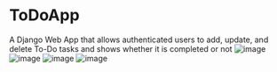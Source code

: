 # ToDoApp
A Django Web App that allows authenticated users to add, update, and delete To-Do tasks and shows whether it is completed or not
![image](https://user-images.githubusercontent.com/122234066/221447245-a3f8c644-50f3-4950-b279-14f02e0ccd02.png)
![image](https://user-images.githubusercontent.com/122234066/224388634-5aced505-e881-469e-91b3-e82e6d88a902.png)
![image](https://user-images.githubusercontent.com/122234066/224388922-197758e1-eb90-424b-931e-0656d9646768.png)
![image](https://user-images.githubusercontent.com/122234066/224389163-6d7b0bf3-cc73-4359-a64f-876f0a22e7c7.png)
